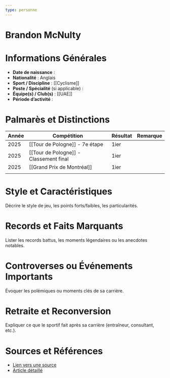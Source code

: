 ```yaml
---
type: personne
---
```


# Brandon McNulty

# Informations Générales
- **Date de naissance** :  
- **Nationalité** :  Anglais
- **Sport / Discipline** :  [[Cyclisme]]
- **Poste / Spécialité** (si applicable) :  
- **Équipe(s) / Club(s)** :  [[UAE]]
- **Période d’activité** :  

# Palmarès et Distinctions
| Année | Compétition                            | Résultat | Remarque |
| ----- | -------------------------------------- | -------- | -------- |
| 2025  | [[Tour de Pologne]] - 7e étape         | 1ier     |          |
| 2025  | [[Tour de Pologne]] - Classement final | 1ier     |          |
| 2025  | [[Grand Prix de Montréal]]             | 1ier     |          |
|       |                                        |          |          |

# Style et Caractéristiques
Décrire le style de jeu, les points forts/faibles, les particularités.

# Records et Faits Marquants
Lister les records battus, les moments légendaires ou les anecdotes notables.

# Controverses ou Événements Importants
Évoquer les polémiques ou moments clés de sa carrière.

# Retraite et Reconversion
Expliquer ce que le sportif fait après sa carrière (entraîneur, consultant, etc.).

# Sources et Références
- [Lien vers une source](#)
- [Article détaillé](#)
